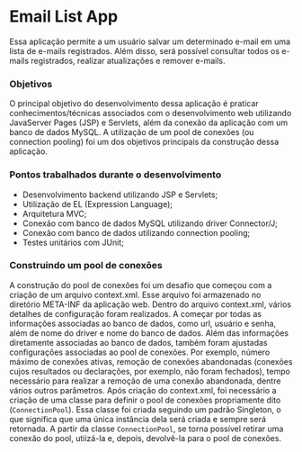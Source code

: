 # Email List App

Essa aplicação permite a um usuário salvar um determinado e-mail em uma lista de e-mails registrados. Além disso, será possível consultar todos os e-mails registrados, realizar atualizações e remover e-mails.

### Objetivos

O principal objetivo do desenvolvimento dessa aplicação é praticar conhecimentos/técnicas associados com o desenvolvimento web utilizando JavaServer Pages (JSP) e Servlets, além da conexão da aplicação com um banco de dados MySQL.
A utilização de um pool de conexões (ou connection pooling) foi um dos objetivos principais da construção dessa aplicação.

### Pontos trabalhados durante o desenvolvimento

- Desenvolvimento backend utilizando JSP e Servlets;
- Utilização de EL (Expression Language);
- Arquitetura MVC;
- Conexão com banco de dados MySQL utilizando driver Connector/J;
- Conexão com banco de dados utilizando connection pooling;
- Testes unitários com JUnit;

### Construindo um pool de conexões

A construção do pool de conexões foi um desafio que começou com a criação de um arquivo context.xml. Esse arquivo foi armazenado no diretório META-INF da aplicação web. Dentro do arquivo context.xml, vários detalhes de configuração foram realizados. A começar por todas as informações associadas ao banco de dados, como url, usuário e senha, além de nome do driver e nome do banco de dados.
Além das informações diretamente associadas ao banco de dados, também foram ajustadas configurações associadas ao pool de conexões. Por exemplo, número máximo de conexões ativas, remoção de conexões abandonadas (conexões cujos resultados ou declarações, por exemplo, não foram fechados), tempo necessário para realizar a remoção de uma conexão abandonada, dentre vários outros parâmetros.
Após criação do context.xml, foi necessário a criação de uma classe para definir o pool de conexões propriamente dito (`ConnectionPool`). Essa classe foi criada seguindo um padrão Singleton, o que significa que uma única instância dela será criada e sempre será retornada.
A partir da classe `ConnectionPool`, se torna possível retirar uma conexão do pool, utiizá-la e, depois, devolvê-la para o pool de conexões. 